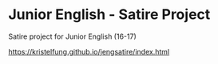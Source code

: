 # Junior English - Satire Project
Satire project for Junior English (16-17)

https://kristelfung.github.io/jengsatire/index.html
